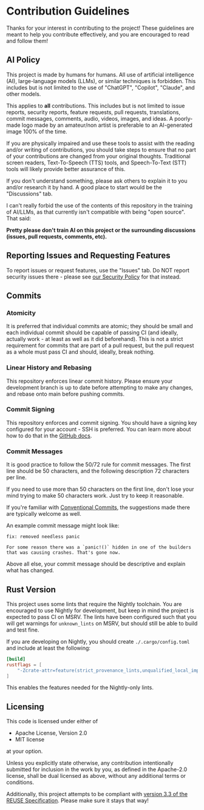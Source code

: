 <!--
SPDX-FileCopyrightText: Copyright © 2025 hashcatHitman

SPDX-License-Identifier: Apache-2.0 OR MIT
-->

# Contribution Guidelines

Thanks for your interest in contributing to the project! These guidelines are
meant to help you contribute effectively, and you are encouraged to read and
follow them!

## AI Policy

This project is made by humans for humans. All use of artificial intelligence
(AI), large-language models (LLMs), or similar techniques is forbidden. This
includes but is not limited to the use of "ChatGPT", "Copilot", "Claude", and
other models.

This applies to **all** contributions. This includes but is not limited to issue
reports, security reports, feature requests, pull requests, translations, commit
messages, comments, audio, videos, images, and ideas. A poorly-made logo made by
an amateur/non artist is preferable to an AI-generated image 100% of the time.

If you are physically impaired and use these tools to assist with the reading
and/or writing of contributions, you should take steps to ensure that no part of
your contributions are changed from your original thoughts. Traditional screen
readers, Text-To-Speech (TTS) tools, and Speech-To-Text (STT) tools will likely
provide better assurance of this.

If you don't understand something, please ask others to explain it to you and/or
research it by hand. A good place to start would be the "Discussions" tab.

I can't really forbid the use of the contents of this repository in the training
of AI/LLMs, as that currently isn't compatible with being "open source". That
said:

**Pretty please don't train AI on this project or the surrounding discussions
(issues, pull requests, comments, etc).**

## Reporting Issues and Requesting Features

To report issues or request features, use the "Issues" tab. Do NOT report
security issues there - please see [our Security Policy] for that instead.

## Commits

### Atomicity

It is preferred that individual commits are atomic; they should be small and
each individual commit should be capable of passing CI (and ideally, actually
work - at least as well as it did beforehand). This is not a strict requirement
for commits that are part of a pull request, but the pull request as a whole
must pass CI and should, ideally, break nothing.

### Linear History and Rebasing

This repository enforces linear commit history. Please ensure your development
branch is up to date before attempting to make any changes, and rebase onto main
before pushing commits.

### Commit Signing

This repository enforces and commit signing. You should have a signing key
configured for your account - SSH is preferred. You can learn more about how to
do that in the [GitHub docs].

### Commit Messages

It is good practice to follow the 50/72 rule for commit messages. The first line
should be 50 characters, and the following description 72 characters per line.

If you need to use more than 50 characters on the first line, don't lose your
mind trying to make 50 characters work. Just try to keep it reasonable.

If you're familiar with [Conventional Commits], the suggestions made there are
typically welcome as well.

An example commit message might look like:

```text
fix: removed needless panic

For some reason there was a `panic!()` hidden in one of the builders
that was causing crashes. That's gone now.
```

Above all else, your commit message should be descriptive and explain what has
changed.

## Rust Version

This project uses some lints that require the Nightly toolchain. You are
encouraged to use Nightly for development, but keep in mind the project is
expected to pass CI on MSRV. The lints have been configured such that you will
get warnings for `unknown_lints` on MSRV, but should still be able to build
and test fine.

If you are developing on Nightly, you should create `./.cargo/config.toml` and
include at least the following:

```toml
[build]
rustflags = [
    "-Zcrate-attr=feature(strict_provenance_lints,unqualified_local_imports)",
]
```

This enables the features needed for the Nightly-only lints.

## Licensing

<!-- Adapted from Arti's README -->

This code is licensed under either of

- Apache License, Version 2.0
- MIT license

at your option.

Unless you explicitly state otherwise, any contribution intentionally submitted
for inclusion in the work by you, as defined in the Apache-2.0 license, shall be
dual licensed as above, without any additional terms or conditions.

Additionally, this project attempts to be compliant with [version 3.3 of the
REUSE Specification]. Please make sure it stays that way!

[our Security Policy]: ./SECURITY.md
[GitHub docs]: https://docs.github.com/en/authentication/managing-commit-signature-verification/about-commit-signature-verification#ssh-commit-signature-verification
[Conventional Commits]: https://www.conventionalcommits.org
[version 3.3 of the REUSE Specification]: https://reuse.software/spec-3.3/
